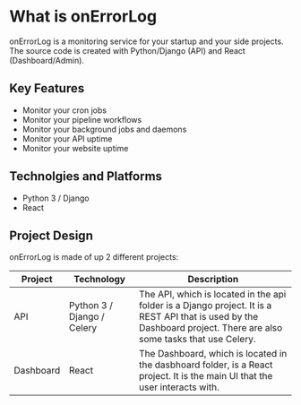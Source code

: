 # What is onErrorLog

onErrorLog is a monitoring service for your startup and your side projects.  The source code is created with Python/Django (API) and React (Dashboard/Admin).

## Key Features
- Monitor your cron jobs
- Monitor your pipeline workflows
- Monitor your background jobs and daemons
- Monitor your API uptime
- Monitor your website uptime

## Technolgies and Platforms
- Python 3 / Django
- React

## Project Design
onErrorLog is made of up 2 different projects:

Project | Technology | Description
--------|------------|------------
API | Python 3 / Django / Celery | The API, which is located in the api folder is a Django project.  It is a REST API that is used by the Dashboard project.  There are also some tasks that use Celery.
Dashboard | React | The Dashboard, which is located in the dasbhoard folder, is a React project.  It is the main UI that the user interacts with.
